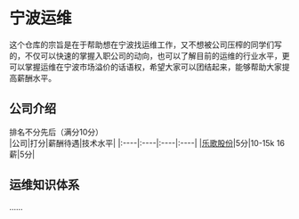 # 宁波运维
这个仓库的宗旨是在于帮助想在宁波找运维工作，又不想被公司压榨的同学们写的，不仅可以快速的掌握入职公司的动向，也可以了解目前的运维的行业水平，更可以掌握运维在宁波市场溢价的话语权，希望大家可以团结起来，能够帮助大家提高薪酬水平。  

## 公司介绍
排名不分先后（满分10分）  
|公司|打分|薪酬待遇|技术水平|
|:----|:----|:----|:----|
|[乐歌股份](/乐歌股份/README.md)|5分|10-15k 16薪|5分|

## 运维知识体系
……
